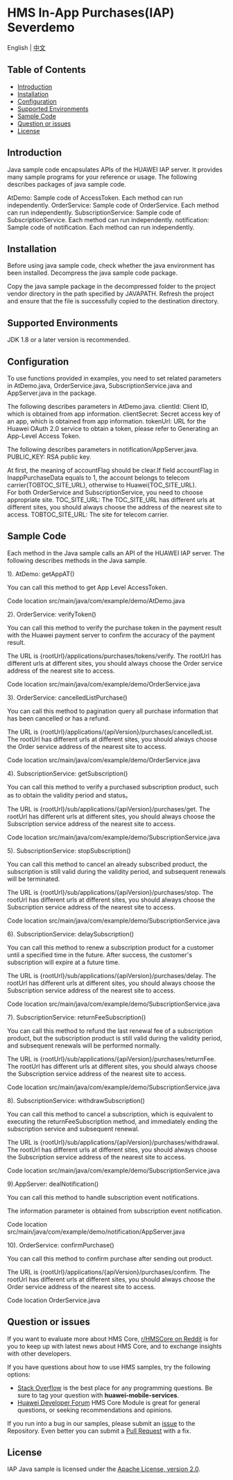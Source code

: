 # HMS In-App Purchases(IAP) Severdemo
English | [中文](https://github.com/HMS-Core/hms-iap-serverdemo/blob/master/readme_zh.md)

## Table of Contents

 * [Introduction](#introduction)
 * [Installation](#installation)
 * [Configuration ](#configuration )
 * [Supported Environments](#supported-environments)
 * [Sample Code](#sample-code)
 * [Question or issues](#question-or-issues)
 * [License](#license)
 
 
## Introduction
Java sample code encapsulates APIs of the HUAWEI IAP server. It provides many sample programs for your reference or usage.
The following describes packages of java sample code.
    
AtDemo:               Sample code of AccessToken. Each method can run independently.
OrderService:         Sample code of OrderService. Each method can run independently.
SubscriptionService:  Sample code of SubscriptionService. Each method can run independently.
notification:         Sample code of notification. Each method can run independently.

## Installation
Before using java sample code, check whether the java environment has been installed. 
Decompress the java sample code package.
    
Copy the java sample package in the decompressed folder to the project vendor directory in the path specified by JAVAPATH.
Refresh the project and ensure that the file is successfully copied to the destination directory.
    
## Supported Environments
JDK 1.8 or a later version is recommended.    
    
## Configuration
To use functions provided in examples, you need to set related parameters in AtDemo.java, OrderService.java, SubscriptionService.java and AppServer.java in the package.
    
The following describes parameters in AtDemo.java.
clientId:      Client ID, which is obtained from app information.
clientSecret:  Secret access key of an app, which is obtained from app information.
tokenUrl:      URL for the Huawei OAuth 2.0 service to obtain a token, please refer to Generating an App-Level Access Token.
    
The following describes parameters in notification/AppServer.java.
PUBLIC_KEY:    RSA public key.
    
At first, the meaning of accountFlag should be clear.If field accountFlag in InappPurchaseData equals to 1, 
the account belongs to telecom carrier(TOBTOC_SITE_URL), otherwise to Huawei(TOC_SITE_URL).  
For both OrderService and SubscriptionService, you need to choose appropriate site.
TOC_SITE_URL:      The TOC_SITE_URL has different urls at different sites, you should always choose the address of the nearest site to access.
TOBTOC_SITE_URL:   The site for telecom carrier.

## Sample Code
Each method in the Java sample calls an API of the HUAWEI IAP server.
The following describes methods in the Java sample.
    
1). AtDemo: getAppAT()

You can call this method to get App Level AccessToken.

Code location   src/main/java/com/example/demo/AtDemo.java
    
2). OrderService: verifyToken()

You can call this method to verify the purchase token in the payment result with the Huawei payment server to confirm the accuracy of the payment result.

The URL is {rootUrl}/applications/purchases/tokens/verify. The rootUrl has different urls at different sites, you should always choose the Order service address of the nearest site to access.

Code location   src/main/java/com/example/demo/OrderService.java
    
3). OrderService: cancelledListPurchase()

You can call this method to pagination query all purchase information that has been cancelled or has a refund.

The URL is {rootUrl}/applications/{apiVersion}/purchases/cancelledList. The rootUrl has different urls at different sites, you should always choose the Order service address of the nearest site to access.

Code location   src/main/java/com/example/demo/OrderService.java
    
4). SubscriptionService: getSubscription()

You can call this method to verify a purchased subscription product, such as to obtain the validity period and status。

The URL is {rootUrl}/sub/applications/{apiVersion}/purchases/get. The rootUrl has different urls at different sites, you should always choose the Subscription service address of the nearest site to access.

Code location   src/main/java/com/example/demo/SubscriptionService.java
       
5). SubscriptionService: stopSubscription()

You can call this method to cancel an already subscribed product, the subscription is still valid during the validity period, and subsequent renewals will be terminated.

The URL is {rootUrl}/sub/applications/{apiVersion}/purchases/stop. The rootUrl has different urls at different sites, you should always choose the Subscription service address of the nearest site to access.

Code location   src/main/java/com/example/demo/SubscriptionService.java
    
6). SubscriptionService: delaySubscription()

You can call this method to renew a subscription product for a customer until a specified time in the future. After success, the customer's subscription will expire at a future time.

The URL is {rootUrl}/sub/applications/{apiVersion}/purchases/delay. The rootUrl has different urls at different sites, you should always choose the Subscription service address of the nearest site to access.

Code location   src/main/java/com/example/demo/SubscriptionService.java
    
7). SubscriptionService: returnFeeSubscription()

You can call this method to refund the last renewal fee of a subscription product, but the subscription product is still valid during the validity period, and subsequent renewals will be performed normally.

The URL is {rootUrl}/sub/applications/{apiVersion}/purchases/returnFee. The rootUrl has different urls at different sites, you should always choose the Subscription service address of the nearest site to access.

Code location   src/main/java/com/example/demo/SubscriptionService.java
    
8). SubscriptionService: withdrawSubscription()

You can call this method to cancel a subscription, which is equivalent to executing the returnFeeSubscription method, and immediately ending the subscription service and subsequent renewal.

The URL is {rootUrl}/sub/applications/{apiVersion}/purchases/withdrawal. The rootUrl has different urls at different sites, you should always choose the Subscription service address of the nearest site to access.

Code location   src/main/java/com/example/demo/SubscriptionService.java
    
9).AppServer: dealNotification()

You can call this method to handle subscription event notifications.

The information parameter is obtained from subscription event notification.

Code location   src/main/java/com/example/demo/notification/AppServer.java
    
10). OrderService: confirmPurchase()

You can call this method to confirm purchase after sending out product.

The URL is {rootUrl}/applications/{apiVersion}/purchases/confirm. The rootUrl has different urls at different sites, you should always choose the Order service address of the nearest site to access.

Code location   OrderService.java

## Question or issues
If you want to evaluate more about HMS Core, 
[r/HMSCore on Reddit](https://www.reddit.com/r/HMSCore/) is for you to keep up with latest news about HMS Core, and to exchange insights with other developers.

If you have questions about how to use HMS samples, try the following options:
- [Stack Overflow](https://stackoverflow.com/questions/tagged/huawei-mobile-services) is the best place for any programming questions. Be sure to tag your question with 
**huawei-mobile-services**.
- [Huawei Developer Forum](https://forums.developer.huawei.com/forumPortal/en/home?fid=0101187876626530001) HMS Core Module is great for general questions, or seeking recommendations and opinions.

If you run into a bug in our samples, please submit an [issue](https://github.com/HMS-Core/hms-scan-demo/issues) to the Repository. Even better you can submit a [Pull Request](https://github.com/HMS-Core/hms-scan-demo/pulls) with a fix.
    
##  License
IAP Java sample is licensed under the [Apache License, version 2.0](http://www.apache.org/licenses/LICENSE-2.0).

